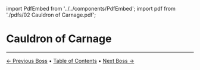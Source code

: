 import PdfEmbed from '../../components/PdfEmbed';
import pdf from './pdfs/02 Cauldron of Carnage.pdf';


# Cauldron of Carnage
---

[← Previous Boss](./vexie) • [Table of Contents](./) • [Next Boss →](./rik)

<PdfEmbed src={pdf} />
